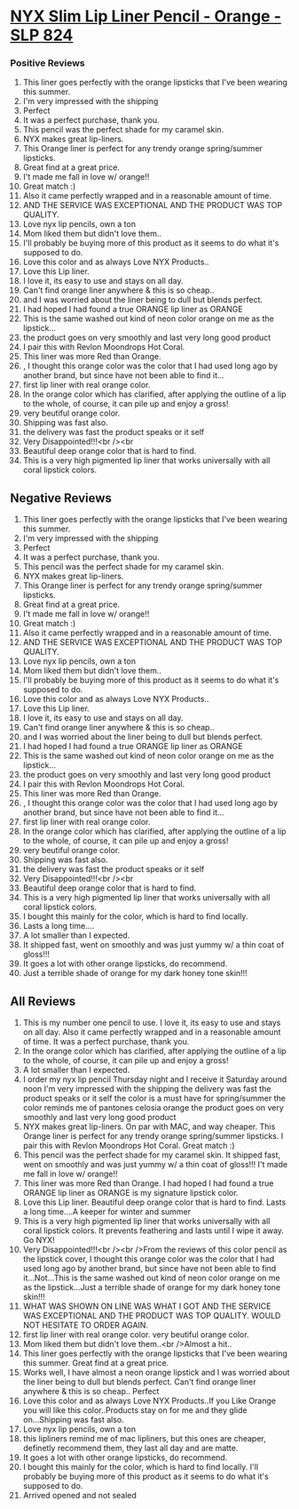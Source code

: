 # [NYX Slim Lip Liner Pencil - Orange - SLP 824](https://products.checkmycream.com/products/NYX-Slim-Lip-Liner-Pencil-Orange-SLP-824.html)

### Positive Reviews

<ol>
      <li>This liner goes perfectly with the orange lipsticks that I&#x27;ve been wearing this summer.  </li>
      <li>I&#x27;m very impressed with the shipping</li>
      <li>Perfect</li>
      <li>It was a perfect purchase, thank you.</li>
      <li>This pencil was the perfect shade for my caramel skin.</li>
      <li>NYX makes great lip-liners.</li>
      <li>This Orange liner is perfect for any trendy orange spring/summer lipsticks.</li>
      <li>Great find at a great price.</li>
      <li>I&#x27;t made me fall in love w/ orange!!</li>
      <li>Great match :)</li>
      <li>Also it came perfectly wrapped and in a reasonable amount of time.</li>
      <li>AND THE SERVICE WAS EXCEPTIONAL AND THE PRODUCT WAS TOP QUALITY.</li>
      <li>Love nyx lip pencils, own a ton</li>
      <li>Mom liked them but didn&#x27;t love them..</li>
      <li>I&#x27;ll probably be buying more of this product as it seems to do what it&#x27;s supposed to do.</li>
      <li>Love this color and as always Love NYX Products..</li>
      <li>Love this Lip liner.  </li>
      <li>I love it, its easy to use and stays on all day.</li>
      <li>Can&#x27;t find orange liner anywhere &amp; this is so cheap..</li>
      <li>and I was worried about the liner being to dull but blends perfect.  </li>
      <li>I had hoped I had found a true ORANGE lip liner as ORANGE</li>
      <li>This is the same washed out kind of neon color orange on me as the lipstick...</li>
      <li>the product goes on very smoothly and last very long good product</li>
      <li>I pair this with Revlon Moondrops Hot Coral.</li>
      <li>This liner was more Red than Orange.  </li>
      <li>, I thought this orange color was the color that I had used long ago by another brand, but since have not been able to find it...</li>
      <li>first lip liner with real orange color.</li>
      <li>In the orange color which has clarified, after applying the outline of a lip to the whole, of course, it can pile up and enjoy a gross!</li>
      <li>very beutiful orange color.</li>
      <li>Shipping was fast also.</li>
      <li>the delivery was fast the product speaks or it self</li>
      <li>Very Disappointed!!!&lt;br /&gt;&lt;br</li>
      <li>Beautiful deep orange color that is hard to find.  </li>
      <li>This is a very high pigmented lip liner that works universally with all coral lipstick colors.</li>
</ol>


<h2>Negative Reviews</h2>
<ol>
<li> This liner goes perfectly with the orange lipsticks that I&#x27;ve been wearing this summer.  </li>
<li> I&#x27;m very impressed with the shipping</li>
<li> Perfect</li>
<li> It was a perfect purchase, thank you.</li>
<li> This pencil was the perfect shade for my caramel skin.</li>
<li> NYX makes great lip-liners.</li>
<li> This Orange liner is perfect for any trendy orange spring/summer lipsticks.</li>
<li> Great find at a great price.</li>
<li> I&#x27;t made me fall in love w/ orange!!</li>
<li> Great match :)</li>
<li> Also it came perfectly wrapped and in a reasonable amount of time.</li>
<li> AND THE SERVICE WAS EXCEPTIONAL AND THE PRODUCT WAS TOP QUALITY.</li>
<li> Love nyx lip pencils, own a ton</li>
<li> Mom liked them but didn&#x27;t love them..</li>
<li> I&#x27;ll probably be buying more of this product as it seems to do what it&#x27;s supposed to do.</li>
<li> Love this color and as always Love NYX Products..</li>
<li> Love this Lip liner.  </li>
<li> I love it, its easy to use and stays on all day.</li>
<li> Can&#x27;t find orange liner anywhere &amp; this is so cheap..</li>
<li> and I was worried about the liner being to dull but blends perfect.  </li>
<li> I had hoped I had found a true ORANGE lip liner as ORANGE</li>
<li> This is the same washed out kind of neon color orange on me as the lipstick...</li>
<li> the product goes on very smoothly and last very long good product</li>
<li> I pair this with Revlon Moondrops Hot Coral.</li>
<li> This liner was more Red than Orange.  </li>
<li> , I thought this orange color was the color that I had used long ago by another brand, but since have not been able to find it...</li>
<li> first lip liner with real orange color.</li>
<li> In the orange color which has clarified, after applying the outline of a lip to the whole, of course, it can pile up and enjoy a gross!</li>
<li> very beutiful orange color.</li>
<li> Shipping was fast also.</li>
<li> the delivery was fast the product speaks or it self</li>
<li> Very Disappointed!!!&lt;br /&gt;&lt;br</li>
<li> Beautiful deep orange color that is hard to find.  </li>
<li> This is a very high pigmented lip liner that works universally with all coral lipstick colors.</li>
<li> I bought this mainly for the color, which is hard to find locally.</li>
<li> Lasts a long time....</li>
<li> A lot smaller than I expected.</li>
<li> It shipped fast, went on smoothly and was just yummy w/ a thin coat of gloss!!!</li>
<li> It goes a lot with other orange lipsticks, do recommend.</li>
<li> Just a terrible shade of orange for my dark honey tone skin!!!</li>
</ol>

<h2>All Reviews</h2>

<ol>
    <li> This is my number one pencil to use. I love it, its easy to use and stays on all day. Also it came perfectly wrapped and in a reasonable amount of time. It was a perfect purchase, thank you.</li>
    <li> In the orange color which has clarified, after applying the outline of a lip to the whole, of course, it can pile up and enjoy a gross!</li>
    <li> A lot smaller than I expected.</li>
    <li> I order my nyx lip pencil Thursday night and I receive it Saturday around noon I&#x27;m very impressed with the shipping the delivery was fast the product speaks or it self the color is a must have for spring/summer the color reminds me of pantones celosia orange the product goes on very smoothly and last very long good product</li>
    <li> NYX makes great lip-liners. On par with MAC, and way cheaper. This Orange liner is perfect for any trendy orange spring/summer lipsticks. I pair this with Revlon Moondrops Hot Coral. Great match :)</li>
    <li> This pencil was the perfect shade for my caramel skin. It shipped fast, went on smoothly and was just yummy w/ a thin coat of gloss!!! I&#x27;t made me fall in love w/ orange!!</li>
    <li> This liner was more Red than Orange.  I had hoped I had found a true ORANGE lip liner as ORANGE is my signature lipstick color.</li>
    <li> Love this Lip liner.  Beautiful deep orange color that is hard to find.  Lasts a long time....A keeper for winter and summer</li>
    <li> This is a very high pigmented lip liner that works universally with all coral lipstick colors. It prevents feathering and lasts until I wipe it away. Go NYX!</li>
    <li> Very Disappointed!!!&lt;br /&gt;&lt;br /&gt;From the reviews of this color pencil as the lipstick cover, I thought this orange color was the color that I had used long ago by another brand, but since have not been able to find it...Not...This is the same washed out kind of neon color orange on me as the lipstick...Just a terrible shade of orange for my dark honey tone skin!!!</li>
    <li> WHAT WAS SHOWN ON LINE WAS WHAT I GOT AND THE SERVICE WAS EXCEPTIONAL AND THE PRODUCT WAS TOP QUALITY. WOULD  NOT HESITATE TO ORDER AGAIN.</li>
    <li> first lip liner with real orange color. very beutiful orange color.</li>
    <li> Mom liked them but didn&#x27;t love them..&lt;br /&gt;Almost a hit..</li>
    <li> This liner goes perfectly with the orange lipsticks that I&#x27;ve been wearing this summer.  Great find at a great price.</li>
    <li> Works well, I have almost a neon orange lipstick and I was worried about the liner being to dull but blends perfect.  Can&#x27;t find orange liner anywhere &amp; this is so cheap.. Perfect</li>
    <li> Love this color and as always Love NYX Products..If you Like Orange you will like this color..Products stay on for me and they glide on...Shipping was fast also.</li>
    <li> Love nyx lip pencils, own a ton</li>
    <li> this lipliners remind me of mac lipliners, but this ones are cheaper, definetly recommend them, they last all day and are matte.</li>
    <li> It goes a lot with other orange lipsticks, do recommend.</li>
    <li> I bought this mainly for the color, which is hard to find locally. I&#x27;ll probably be buying more of this product as it seems to do what it&#x27;s supposed to do.</li>
    <li> Arrived opened and not sealed</li>
</ol>




